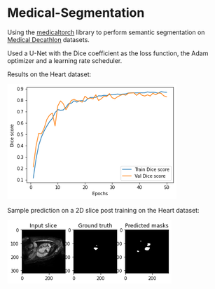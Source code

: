 # Medical-Segmentation
Using the [medicaltorch](https://github.com/perone/medicaltorch) library to perform semantic segmentation on [Medical Decathlon](http://medicaldecathlon.com/) datasets.

Used a U-Net with the Dice coefficient as the loss function, the Adam optimizer and a learning rate scheduler.

Results on the Heart dataset:

![Dice coefficient over epochs](Loss_over_epochs.png)

Sample prediction on a 2D slice post training on the Heart dataset:

![Predictions](Post_training_preds.png)



